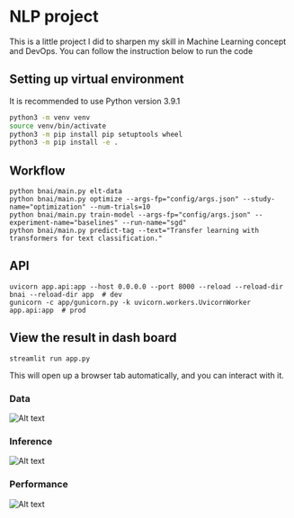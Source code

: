 # NLP project
This is a little project I did to sharpen my skill in Machine Learning concept and DevOps. You can follow the instruction below to run the code

## Setting up virtual environment
It is recommended to use Python version 3.9.1
```bash
python3 -m venv venv
source venv/bin/activate
python3 -m pip install pip setuptools wheel
python3 -m pip install -e .
```

## Workflow
```
python bnai/main.py elt-data
python bnai/main.py optimize --args-fp="config/args.json" --study-name="optimization" --num-trials=10
python bnai/main.py train-model --args-fp="config/args.json" --experiment-name="baselines" --run-name="sgd"
python bnai/main.py predict-tag --text="Transfer learning with transformers for text classification."
```

## API
```
uvicorn app.api:app --host 0.0.0.0 --port 8000 --reload --reload-dir bnai --reload-dir app  # dev
gunicorn -c app/gunicorn.py -k uvicorn.workers.UvicornWorker app.api:app  # prod
```

## View the result in dash  board
```
streamlit run app.py
```

This will open up a browser tab automatically, and you can interact with it.

### Data
![Alt text]("/images/data.png")

### Inference
![Alt text]("/images/inference.png")

### Performance
![Alt text]("/images/performance.png")
